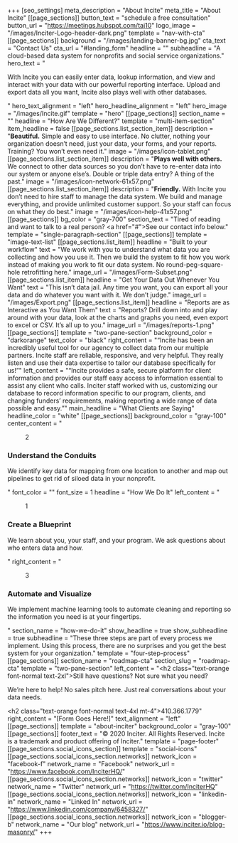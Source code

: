 +++
[seo_settings]
meta_description = "About Incite"
meta_title = "About Incite"
[[page_sections]]
button_text = "schedule a free consultation"
button_url = "https://meetings.hubspot.com/taj10"
logo_image = "/images/Inciter-Logo-header-dark.png"
template = "nav-with-cta"
[[page_sections]]
background = "/images/landing-banner-bg.jpg"
cta_text = "Contact Us"
cta_url = "#landing_form"
headline = ""
subheadline = "A cloud-based data system for nonprofits and social service organizations."
hero_text = "<p>With Incite you can easily enter data, lookup information, and view and interact with your data with our powerful reporting interface. Upload and export data all you want, Incite also plays well with other databases.</p>"
hero_text_alignment = "left"
hero_headline_alignment = "left"
hero_image = "/images/Incite.gif"
template = "hero"
[[page_sections]]
section_name = ""
headline = "How Are We Different?"
template = "multi-item-section"
item_headline = false
[[page_sections.list_section_item]]
description = "<strong>Beautiful.</strong> Simple and easy to use interface. No clutter, nothing your organization doesn’t need, just your data, your forms, and your reports. Training? You won’t even need it."
image = "/images/icon-tablet.png"
[[page_sections.list_section_item]]
description = "<strong>Plays well with others.</strong> We connect to other data sources so you don’t have to re-enter data into our system or anyone else’s. Double or triple data entry? A thing of the past."
image = "/images/icon-network-61x57.png"
[[page_sections.list_section_item]]
description = "<strong>Friendly.</strong> With Incite you don’t need to hire staff to manage the data system. We build and manage everything, and provide unlimited customer support. So your staff can focus on what they do best."
image = "/images/icon-help-41x57.png"
[[page_sections]]
bg_color = "gray-700"
section_text = "Tired of reading and want to talk to a real person? <a href=\"#\">See our contact info below.</a>"
template = "single-paragraph-section"
[[page_sections]]
template = "image-text-list"
[[page_sections.list_item]]
headline = "Built to your workflow"
text = "We work with you to understand what data you are collecting and how you use it. Then we build the system to fit how you work instead of making you work to fit our data system. No round-peg-square-hole retrofitting here."
image_url = "/images/Form-Subset.png"
[[page_sections.list_item]]
headline = "Get Your Data Out Whenever You Want"
text = "This isn’t data jail. Any time you want, you can export all your data and do whatever you want with it. We don’t judge."
image_url = "/images/Export.png"
[[page_sections.list_item]]
headline = "Reports are as Interactive as You Want Them"
text = "Reports? Drill down into and play around with your data, look at the charts and graphs you need, even export to excel or CSV. It’s all up to you."
image_url = "/images/reports-1.png"
[[page_sections]]
template = "two-pane-section"
background_color = "darkorange"
text_color = "black"
right_content = "&#8220;Incite has been an incredibly useful tool for our agency to collect data from our multiple partners. Incite staff are reliable, responsive, and very helpful. They really listen and use their data expertise to tailor our database specifically for us!&#8221;"
left_content = "&#8220;Incite provides a safe, secure platform for client information and provides our staff easy access to information essential to assist any client who calls. Inciter staff worked with us, customizing our database to record information specific to our program, clients, and changing funders’ requirements, making reporting a wide range of data possible and easy.&#8221;"
main_headline = "What Clients are Saying"
headline_color = "white"
[[page_sections]]
background_color = "gray-100"
center_content = "<figure>2</figure><h3>Understand the Conduits</h3><p>We identify key data for mapping from one location to another and map out pipelines to get rid of siloed data in your nonprofit.</p>"
font_color = ""
font_size = 1
headline = "How We Do It"
left_content = "<figure>1</figure><h3>Create a Blueprint</h3><p>We learn about you, your staff, and your program. We ask questions about who enters data and how.</p>"
right_content = "<figure>3</figure><h3>Automate and Visualize</h3><p>We implement machine learning tools to automate cleaning and reporting so the information you need is at your fingertips.</p>"
section_name = "how-we-do-it"
show_headline = true
show_subheadline = true
subheadline = "These three steps are part of every process we implement. Using this process, there are no surprises and you get the best system for your organization."
template = "four-step-process"
[[page_sections]]
section_name = "roadmap-cta"
section_slug = "roadmap-cta"
template = "two-pane-section"
left_content = "<h2 class=\"text-orange font-normal text-2xl\">Still have questions? Not sure what you need?</h2><p>We’re here to help! No sales pitch here. Just real conversations about your data needs.</p><h2 class=\"text-orange font-normal text-4xl mt-4\">410.366.1779</h2>"
right_content = "[Form Goes Here!]"
text_alignment = "left"
[[page_sections]]
template = "about-inciter"
background_color = "gray-100"
[[page_sections]]
footer_text = "&copy; 2020 Inciter. All Rights Reserved. Incite is a trademark and product offering of Inciter."
template = "page-footer"
[[page_sections.social_icons_section]]
template = "social-icons"
[[page_sections.social_icons_section.networks]]
network_icon = "facebook-f"
network_name = "Facebook"
network_url = "https://www.facebook.com/InciterHQ/"
[[page_sections.social_icons_section.networks]]
network_icon = "twitter"
network_name = "Twitter"
network_url = "https://twitter.com/InciterHQ"
[[page_sections.social_icons_section.networks]]
network_icon = "linkedin-in"
network_name = "Linked In"
network_url = "https://www.linkedin.com/company/6458327/"
[[page_sections.social_icons_section.networks]]
network_icon = "blogger-b"
network_name = "Our blog"
network_url = "https://www.inciter.io/blog-masonry/"
+++

